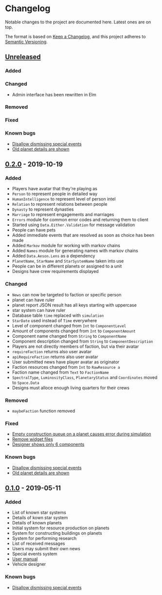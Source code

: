 # Changelog
Notable changes to the project are documented here. Latest ones are on top.

The format is based on [Keep a Changelog](https://keepachangelog.com/en/1.0.0/),
and this project adheres to [Semantic Versioning](https://semver.org/spec/v2.0.0.html).

## [Unreleased]
### Added
### Changed
- Admin interface has been rewritten in Elm
### Removed
### Fixed
### Known bugs
- [Disallow dismissing special events][1]
- [Old planet details are shown][6]

## [0.2.0] - 2019-10-19
### Added
- Players have avatar that they're playing as
- `Person` to represent people in detailed way
- `HumanIntelligence` to represent level of person intel
- `Relation` to represent relations between people
- `Dynasty` to represent dynasties
- `Marriage` to represent engagements and marriages
- `Errors` module for common error codes and returning them to client
- Started using `Data.Either.Validation` for message validation
- People can have pets
- Added immediate events that are resolved as soon as choice has been made
- Added `Markov` module for working with markov chains
- Added `Names` module for generating names with markov chains
- Added `Data.Aeson.Lens` as a dependency
- `PlanetName`, `StarName` and `StarSystemName` taken into use
- People can be in different planets or assigned to a unit
- Designs have crew requirements displayed
### Changed
- `News` can now be targeted to faction or specific person
- planet can have ruler
- planet report JSON result has all keys starting with uppercase
- star system can have ruler
- Database table `time` replaced with `simulation`
- `StarDate` used instead of `Time` everywhere
- Level of component changed from `Int` to `ComponentLevel`
- Amount of components changed from `Int` to `ComponentAmount`
- Component name changed from `String` to `ComponentName`
- Component description changed from `String` to `ComponentDescription`
- Players are not directly members of faction, but via their avatar
- `requireFaction` returns also user avatar
- `apiRequireFaction` returns also user avatar
- User submitted news have player avatar as originator
- Faction resources changed from `Int` to `RawResource a`
- Faction name changed from `Text` to `FactionName`
- `SpectralType`, `LuminosityClass`, `PlanetaryStatus` and `Coordinates` moved to `Space.Data`
- Designs must alloce enough living quarters for their crews
### Removed
- `maybeFaction` function removed
### Fixed
- [Empty construction queue on a planet causes error during simulation][4]
- [Remove widget files][5]
- [Designer shows only 6 components][10]
### Known bugs
- [Disallow dismissing special events][1]
- [Old planet details are shown][6]

## [0.1.0] - 2019-05-11
### Added
- List of known star systems
- Details of kown star system
- Details of known planets
- Initial system for resource production on planets
- System for constructing buildings on planets
- System for performing research
- List of received messages
- Users may submit their own news
- Special events system
- [User manual](https://tuturto.github.io/deep-sky/)
- Vehicle designer
### Known bugs
- [Disallow dismissing special events][1]

[Unreleased]: https://github.com/tuturto/deep-sky/compare/0.2.0...HEAD

[0.1.0]: https://github.com/tuturto/deep-sky/releases/tag/0.1.0
[0.2.0]: https://github.com/tuturto/deep-sky/releases/tag/0.2.0

[1]: https://github.com/tuturto/deep-sky/issues/1
[4]: https://github.com/tuturto/deep-sky/issues/4
[5]: https://github.com/tuturto/deep-sky/issues/5
[6]: https://github.com/tuturto/deep-sky/issues/6
[10]: https://github.com/tuturto/deep-sky/issues/10
